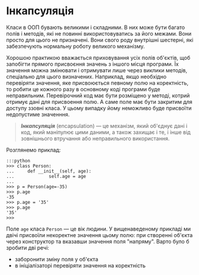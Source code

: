 # Інкапсуляція

Класи в ООП бувають великими і складними. 
В них може бути багато полів і методів, які не повинні використовуватись за його межами. 
Вони просто для цього не призначені. 
Вони свого роду внутрішні шестерні, які забезпечують нормальну роботу великого механізму. 

Хорошою практикою вважається приховування усіх полів об'єктів, 
щоб запобігти прямого присвоєння значень з іншого місця програми. 
Їх значення можна змінювати і отримувати лише через виклики методів, спеціально для цього визначених. 
Наприклад, якщо необхідно перевіряти значення, яке присвоюється певному полю на коректність, 
то робити це кожного разу в основному коді програми буде неправильним. 
Перевірочний код має бути розміщено у методі, котрий отримує дані для присвоення полю. 
А саме поле має бути закритим для доступу ззовні класа. 
У цьому випадку йому неможливо буде присвоїти недопустиме значенння. 

> ***Інкапсуляція*** (encapsulation) — це механізм, який об'єднує дані і код, який маніпулює цими даними, а також захищає і те, і інше від зовнішнього втручання або неправильного використання.

Розглянемо приклад:

	:::python
	>>> class Person:
	...     def __init__(self, age):
	...             self.age = age
	...
	>>> p = Person(age=-35)
	>>> p.age
	-35
	>>> p.age = '35'
	>>> p.age
	'35'
	>>>
	
Поле `age` класа `Person` — це вік людини. 
У вищенаведеному прикладі ми двічі присвоїли некоректне значення цьому полю: 
при створенні об'єкта через конструктор та вказавши значення поля "напряму". 
Варто було б зробити дві речі: 

- заборонити зміну поля у об'єкта
- в ініціалізаторі перевіряти значення на коректність


